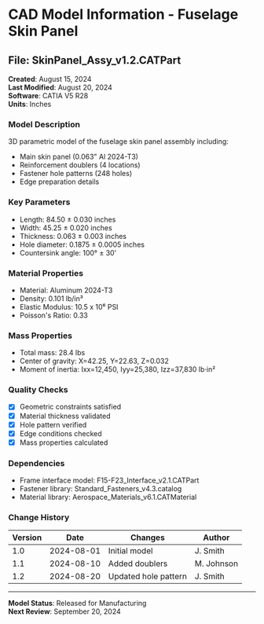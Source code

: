 # CAD Model Information - Fuselage Skin Panel

## File: SkinPanel_Assy_v1.2.CATPart
**Created**: August 15, 2024  
**Last Modified**: August 20, 2024  
**Software**: CATIA V5 R28  
**Units**: Inches  

### Model Description
3D parametric model of the fuselage skin panel assembly including:
- Main skin panel (0.063" Al 2024-T3)
- Reinforcement doublers (4 locations)
- Fastener hole patterns (248 holes)
- Edge preparation details

### Key Parameters
- Length: 84.50 ± 0.030 inches
- Width: 45.25 ± 0.020 inches  
- Thickness: 0.063 ± 0.003 inches
- Hole diameter: 0.1875 ± 0.0005 inches
- Countersink angle: 100° ± 30'

### Material Properties
- Material: Aluminum 2024-T3
- Density: 0.101 lb/in³
- Elastic Modulus: 10.5 x 10⁶ PSI
- Poisson's Ratio: 0.33

### Mass Properties
- Total mass: 28.4 lbs
- Center of gravity: X=42.25, Y=22.63, Z=0.032
- Moment of inertia: Ixx=12,450, Iyy=25,380, Izz=37,830 lb·in²

### Quality Checks
- [x] Geometric constraints satisfied
- [x] Material thickness validated
- [x] Hole pattern verified
- [x] Edge conditions checked
- [x] Mass properties calculated

### Dependencies
- Frame interface model: F15-F23_Interface_v2.1.CATPart
- Fastener library: Standard_Fasteners_v4.3.catalog
- Material library: Aerospace_Materials_v6.1.CATMaterial

### Change History
| Version | Date | Changes | Author |
|---------|------|---------|--------|
| 1.0 | 2024-08-01 | Initial model | J. Smith |
| 1.1 | 2024-08-10 | Added doublers | M. Johnson |
| 1.2 | 2024-08-20 | Updated hole pattern | J. Smith |

---
**Model Status**: Released for Manufacturing  
**Next Review**: September 20, 2024
